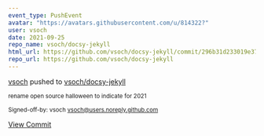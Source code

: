 ```yaml
---
event_type: PushEvent
avatar: "https://avatars.githubusercontent.com/u/814322?"
user: vsoch
date: 2021-09-25
repo_name: vsoch/docsy-jekyll
html_url: https://github.com/vsoch/docsy-jekyll/commit/296b31d233019e37a06cf72b757b3dcbfb316fa6
repo_url: https://github.com/vsoch/docsy-jekyll
---
```


<a href='https://github.com/vsoch' target='_blank'>vsoch</a> pushed to <a href='https://github.com/vsoch/docsy-jekyll' target='_blank'>vsoch/docsy-jekyll</a>

<small>rename open source halloween to indicate for 2021

Signed-off-by: vsoch <vsoch@users.noreply.github.com></small>

<a href='https://github.com/vsoch/docsy-jekyll/commit/296b31d233019e37a06cf72b757b3dcbfb316fa6' target='_blank'>View Commit</a>
